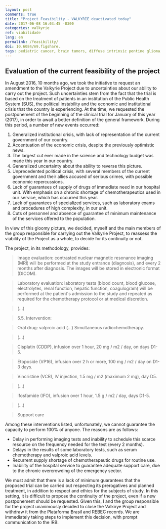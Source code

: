 ```yaml
---
layout: post
comments: true
title: "Project Feasibility - VALKYRIE deactivated today"
date: 2017-06-08 16:03:45 -0300
categories: valkyrie
ref: viabilidade
lang: en
permalink: /feasibility/
doi: 10.6084/m9.figshare.
tags: pediatric cancer, brain tumors, diffuse intrinsic pontine glioma, clinical trial, project valkyrie
---
```


## Evaluation of the current feasibility of the project

In August 2016, 10 months ago, we took the initiative to request an amendment to the Valkyrie Project due to uncertainties about our ability to carry out the project. Such uncertainties stem from the fact that the trial is based on the treatment of patients in an institution of the Public Health System (SUS), the political instability and the economic and institutional crisis that the country is experiencing. At the time, we requested the postponement of the beginning of the clinical trial for January of this year (2017), in order to await a better definition of the general framework. During this period, a number of new events occurred:


1. Generalized institutional crisis, with lack of representation of the current government of our country.
2. Accentuation of the economic crisis, despite the previously optimistic news.
3. The largest cut ever made in the science and technology budget was made this year in our country.
4. Generalized uncertainty about the ability to reverse this picture.
5. Unprecedented political crisis, with several members of the current government and their allies accused of serious crimes, with possible economic repercussions.
6. Lack of guarantees of supply of drugs of immediate need in our hospital unit. With emphasis on a chronic shortage of chemotherapeutics used in our service, which has occurred this year.
7. Lack of guarantees of specialized services, such as laboratory exams and procedures of high complexity, in our unit.
8. Cuts of personnel and absence of guarantee of minimum maintenance of the services offered to the population.

In view of this gloomy picture, we decided, myself and the main members of the group responsible for carrying out the Valkyrie Project, to reassess the viability of the Project as a whole, to decide for its continuity or not.

The project, in its methodology, provides:

> Image evaluation: contrasted nuclear magnetic resonance imaging (MRI) will be performed at the study entrance (diagnosis), and every 2 months after diagnosis. The images will be stored in electronic format (DICOM).

> Laboratory evaluation: laboratory tests (blood count, blood glucose, electrolytes, renal function, hepatic function, coagulogram) will be performed at the patient's admission to the study and repeated as required for the chemotherapy protocol or at medical discretion.

> (...)

> 5.5. Intervention:

> Oral drug: valproic acid (...)
> Simultaneous radiochemotherapy.

> (...)

> Cisplatin (CDDP), infusion over 1 hour, 20 mg / m2 / day, on days D1-5.

> Etoposide (VP16), infusion over 2 h or more, 100 mg / m2 / day on D1-3 days.

> Vincristine (VCR), IV injection, 1.5 mg / m2 (maximum 2 mg), day D5.

> (...)

> Ifosfamide (IFO), infusion over 1 hour, 1.5 g / m2 / day, days D1-5.

> (...)

> Support care

Among these interventions listed, unfortunately, we cannot guarantee the capacity to perform 100% of anyone. The reasons are as follows:

- Delay in performing imaging tests and inability to schedule this scarce resource on the frequency needed for the test (every 2 months).
- Delays in the results of some laboratory tests, such as serum chemotherapy and valproic acid levels.
- Recurrent supply shortage of chemotherapeutic drugs for routine use.
- Inability of the hospital service to guarantee adequate support care, due to the chronic overcrowding of the emergency sector.

We must admit that there is a lack of minimum guarantees that the proposed trial can be carried out respecting its prerogatives and planned treatment, in addition to respect and ethics for the subjects of study. In this setting, it is difficult to propose the continuity of the project, even if a new postponement should be requested. Given this, I and the group responsible for the project unanimously decided to close the Valkirye Project and withdraw it from the Plataforma Brasil and REBEC records. We are immediately taking steps to implement this decision, with prompt communication to the IRB.
